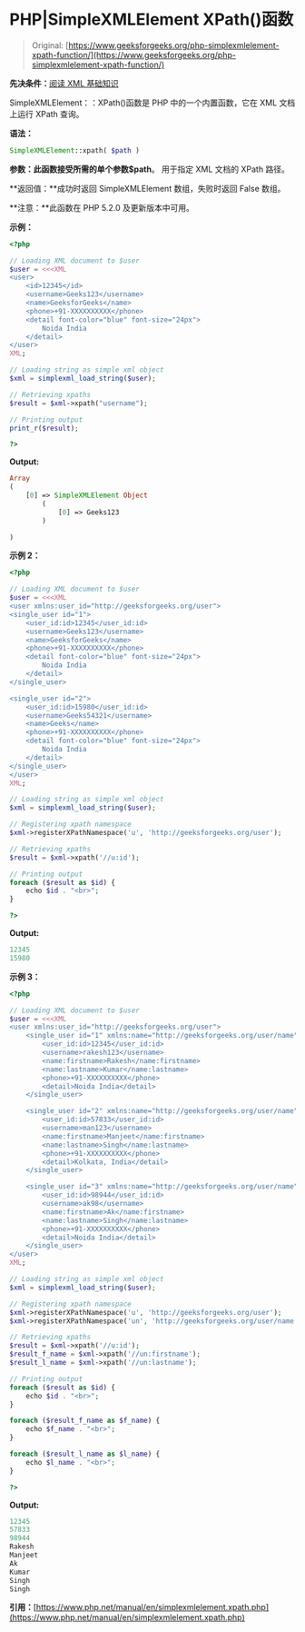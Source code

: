 # PHP|SimpleXMLElement XPath()函数

> Original: [https://www.geeksforgeeks.org/php-simplexmlelement-xpath-function/](https://www.geeksforgeeks.org/php-simplexmlelement-xpath-function/)

**先决条件：**[阅读 XML 基础知识](https://www.geeksforgeeks.org/xml-basics/)

SimpleXMLElement：：XPath()函数是 PHP 中的一个内置函数，它在 XML 文档上运行 XPath 查询。

**语法：**

```php
SimpleXMLElement::xpath( $path )
```

**参数：**此函数接受所需的单个参数**$path**。 用于指定 XML 文档的 XPath 路径。

**返回值：**成功时返回 SimpleXMLElement 数组，失败时返回 False 数组。

**注意：**此函数在 PHP 5.2.0 及更新版本中可用。

**示例：**

```php
<?php

// Loading XML document to $user
$user = <<<XML
<user>
    <id>12345</id>
    <username>Geeks123</username>
    <name>GeeksforGeeks</name>
    <phone>+91-XXXXXXXXXX</phone>
    <detail font-color="blue" font-size="24px">
        Noida India
    </detail>
</user>
XML;

// Loading string as simple xml object
$xml = simplexml_load_string($user);

// Retrieving xpaths
$result = $xml->xpath("username");

// Printing output
print_r($result);

?>
```

**Output:**

```php
Array
(
    [0] => SimpleXMLElement Object
        (
            [0] => Geeks123
        )

)

```

**示例 2：**

```php
<?php

// Loading XML document to $user
$user = <<<XML
<user xmlns:user_id="http://geeksforgeeks.org/user">
<single_user id="1">
    <user_id:id>12345</user_id:id>
    <username>Geeks123</username>
    <name>GeeksforGeeks</name>
    <phone>+91-XXXXXXXXXX</phone>
    <detail font-color="blue" font-size="24px">
        Noida India
    </detail>
</single_user>

<single_user id="2">
    <user_id:id>15980</user_id:id>
    <username>Geeks54321</username>
    <name>Geeks</name>
    <phone>+91-XXXXXXXXXX</phone>
    <detail font-color="blue" font-size="24px">
        Noida India
    </detail>
</single_user>
</user>
XML;

// Loading string as simple xml object
$xml = simplexml_load_string($user);

// Registering xpath namespace
$xml->registerXPathNamespace('u', 'http://geeksforgeeks.org/user');

// Retrieving xpaths
$result = $xml->xpath('//u:id');

// Printing output
foreach ($result as $id) {
    echo $id . "<br>";
}

?>
```

**Output:**

```php
12345
15980

```

**示例 3：**

```php
<?php

// Loading XML document to $user
$user = <<<XML
<user xmlns:user_id="http://geeksforgeeks.org/user">
    <single_user id="1" xmlns:name="http://geeksforgeeks.org/user/name">
        <user_id:id>12345</user_id:id>
        <username>rakesh123</username>
        <name:firstname>Rakesh</name:firstname>
        <name:lastname>Kumar</name:lastname>
        <phone>+91-XXXXXXXXXX</phone>
        <detail>Noida India</detail>
    </single_user>

    <single_user id="2" xmlns:name="http://geeksforgeeks.org/user/name">
        <user_id:id>57833</user_id:id>
        <username>man123</username>
        <name:firstname>Manjeet</name:firstname>
        <name:lastname>Singh</name:lastname>
        <phone>+91-XXXXXXXXXX</phone>
        <detail>Kolkata, India</detail>
    </single_user>

    <single_user id="3" xmlns:name="http://geeksforgeeks.org/user/name">
        <user_id:id>98944</user_id:id>
        <username>ak98</username>
        <name:firstname>Ak</name:firstname>
        <name:lastname>Singh</name:lastname>
        <phone>+91-XXXXXXXXXX</phone>
        <detail>Noida India</detail>
    </single_user>
</user>
XML;

// Loading string as simple xml object
$xml = simplexml_load_string($user);

// Registering xpath namespace
$xml->registerXPathNamespace('u', 'http://geeksforgeeks.org/user');
$xml->registerXPathNamespace('un', 'http://geeksforgeeks.org/user/name');

// Retrieving xpaths
$result = $xml->xpath('//u:id');
$result_f_name = $xml->xpath('//un:firstname');
$result_l_name = $xml->xpath('//un:lastname');

// Printing output
foreach ($result as $id) {
    echo $id . "<br>";
}

foreach ($result_f_name as $f_name) {
    echo $f_name . "<br>";
}

foreach ($result_l_name as $l_name) {
    echo $l_name . "<br>";
}

?>
```

**Output:**

```php
12345
57833
98944
Rakesh
Manjeet
Ak
Kumar
Singh
Singh

```

**引用：**[https://www.php.net/manual/en/simplexmlelement.xpath.php](https://www.php.net/manual/en/simplexmlelement.xpath.php)